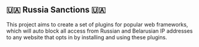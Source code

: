 ## 🇺🇦 Russia Sanctions 🇺🇦

This project aims to create a set of plugins for popular web frameworks,
which will auto block all access from Russian and Belarusian IP addresses
to any website that opts in by installing and using these plugins.

